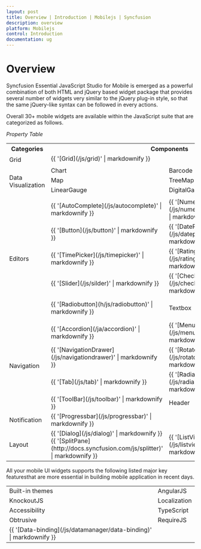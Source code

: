 ```yaml
---
layout: post
title: Overview | Introduction | Mobilejs | Syncfusion
description: overview
platform: Mobilejs
control: Introduction
documentation: ug
---
```


# Overview

Syncfusion Essential JavaScript Studio for Mobile is emerged as a powerful combination of both HTML and jQuery based widget package that provides several number of widgets very similar to the jQuery plug-in style, so that the same jQuery-like syntax can be followed in every actions. 

Overall 30+ mobile widgets are available within the JavaScript suite that are categorized as follows.

_Property Table_

<table>
<tr>
<th>
Categories</th><th colspan = "4">
Components</th></tr>
<tr>
<td rowspan = "2">
Grid</td><td colspan = "4">
{{ '[Grid](/js/grid)' | markdownify }}</td></tr>
<tr>
<td colspan = "4">
</td></tr>
<tr>
<td rowspan = "4">
Data Visualization</td><td>
Chart</td><td colspan = "2">
Barcode</td><td>
RangeNavigator</td></tr>
<tr>
<td>
Map</td><td colspan = "2">
TreeMap</td><td>
RadialGauge</td></tr>
<tr>
<td>
LinearGauge</td><td colspan = "2">
DigitalGauge</td><td>
BulletGraph</td></tr>
<tr>
<td>
</td><td colspan = "3">
</td></tr>
<tr>
<td rowspan = "5">
Editors</td><td>
{{ '[AutoComplete](/js/autocomplete)' | markdownify }}</td><td>
{{ '[NumericTextbox](/js/numerictextbox)' | markdownify }}</td><td colspan = "2">
{{ 'PasswordTextbox' | markdownify }}</td></tr>
<tr>
<td>
{{ '[Button](/js/button)' | markdownify }}</td><td>
{{ '[DatePicker](/js/datepicker)' | markdownify }}</td><td colspan = "2">
{{ 'TextArea' | markdownify }}</td></tr>
<tr>
<td>
{{ '[TimePicker](/js/timepicker)' | markdownify }}</td><td>
{{ '[Rating](/js/rating)' | markdownify }}</td><td colspan = "2">
{{ '[MaskEdit](/js/maskedit)' | markdownify }}</td></tr>
<tr>
<td>
{{ '[Slider](/js/silder)' | markdownify }}</td><td>
{{ '[Checkbox](/js/checkbox)' | markdownify }}</td><td colspan = "2">
{{ '[GroupButton](/js/groupbutton)' | markdownify }}</td></tr>
<tr>
<td>
{{ '[Radiobutton](h/js/radiobutton)' | markdownify }}</td><td>
Textbox</td><td colspan = "2">
{{ '[ToggleButton](/js/togglebutton)' | markdownify }}</td></tr>
<tr>
<td rowspan = "4">
Navigation</td><td>
{{ '[Accordion](/ja/accordion)' | markdownify }}</td><td colspan = "2">
{{ '[Menu](/js/menu)' | markdownify }}</td><td>
</td></tr>
<tr>
<td>
{{ '[NavigationDrawer](/js/navigationdrawer)' | markdownify }}</td><td colspan = "2">
{{ '[Rotator](/js/rotator)' | markdownify }}</td><td>
</td></tr>
<tr>
<td>
{{ '[Tab](/js/tab)' | markdownify }}</td><td colspan = "2">
{{ '[RadialMenu](/js/radialmenu)' | markdownify }}</td><td>
{{ '[ScrollPanel](/js/scroller)' | markdownify }}</td></tr>
<tr>
<td>
{{ '[ToolBar](/js/toolbar)' | markdownify }}</td><td colspan = "2">
Header</td><td>
Footer</td></tr>
<tr>
<td>
Notification</td><td>
{{ '[Progressbar](/js/progressbar)' | markdownify }}</td><td colspan = "3">
</td></tr>
<tr>
<td>
Layout</td><td>
{{ '[Dialog](/js/dialog)' | markdownify }}{{ '[SplitPane](http://docs.syncfusion.com/js/splitter)' | markdownify }}</td><td colspan = "2">
{{ '[ListView](/js/listview)' | markdownify }}</td><td>
{{ '[TileView](/js/tile)' | markdownify }}</td></tr>
</table>


All your mobile UI widgets supports the following listed major key featuresthat are more essential in building mobile application in recent days.


<table>
<tr>
<td>
Built-in themes</td><td>
AngularJS</td></tr>
<tr>
<td>
KnockoutJS</td><td>
Localization</td></tr>
<tr>
<td>
Accessibility</td><td>
TypeScript</td></tr>
<tr>
<td>
Obtrusive</td><td>
RequireJS</td></tr>
<tr>
<td>
{{ '[Data-binding](/js/datamanager/data-binding)' | markdownify }}</td><td>
</td></tr>
</table>